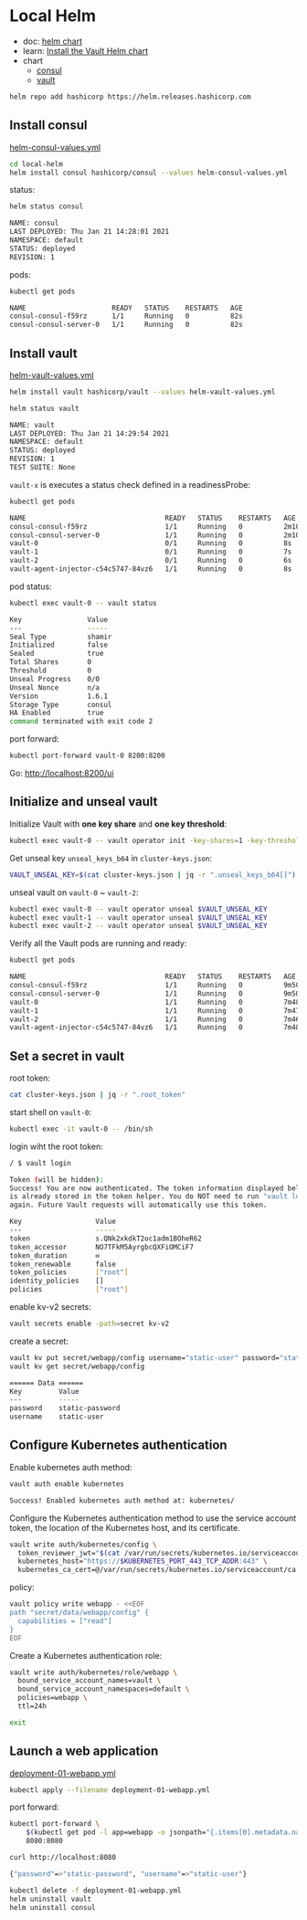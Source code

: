 # Local Helm

- doc: [helm chart](https://www.vaultproject.io/docs/platform/k8s/helm)
- learn: [Install the Vault Helm chart](https://learn.hashicorp.com/tutorials/vault/kubernetes-minikube?in=vault/kubernetes#install-the-vault-helm-chart)
- chart
  - [consul](https://artifacthub.io/packages/helm/hashicorp/consul)
  - [vault](https://artifacthub.io/packages/helm/hashicorp/vault)

```bash
helm repo add hashicorp https://helm.releases.hashicorp.com
```

## Install consul

[helm-consul-values.yml](helm-consul-values.yml)

```bash
cd local-helm
helm install consul hashicorp/consul --values helm-consul-values.yml
```

status:

```bash
helm status consul

NAME: consul
LAST DEPLOYED: Thu Jan 21 14:28:01 2021
NAMESPACE: default
STATUS: deployed
REVISION: 1
```

pods:

```bash
kubectl get pods

NAME                     READY   STATUS    RESTARTS   AGE
consul-consul-f59rz      1/1     Running   0          82s
consul-consul-server-0   1/1     Running   0          82s
```

## Install vault

[helm-vault-values.yml](helm-vault-values.yml)

```bash
helm install vault hashicorp/vault --values helm-vault-values.yml
```

```bash
helm status vault

NAME: vault
LAST DEPLOYED: Thu Jan 21 14:29:54 2021
NAMESPACE: default
STATUS: deployed
REVISION: 1
TEST SUITE: None
```

`vault-x` is executes a status check defined in a readinessProbe: 

```bash
kubectl get pods

NAME                                  READY   STATUS    RESTARTS   AGE
consul-consul-f59rz                   1/1     Running   0          2m10s
consul-consul-server-0                1/1     Running   0          2m10s
vault-0                               0/1     Running   0          8s
vault-1                               0/1     Running   0          7s
vault-2                               0/1     Running   0          6s
vault-agent-injector-c54c5747-84vz6   1/1     Running   0          8s
```

pod status:

```bash
kubectl exec vault-0 -- vault status

Key                Value
---                -----
Seal Type          shamir
Initialized        false
Sealed             true
Total Shares       0
Threshold          0
Unseal Progress    0/0
Unseal Nonce       n/a
Version            1.6.1
Storage Type       consul
HA Enabled         true
command terminated with exit code 2
```

port forward:

```bash
kubectl port-forward vault-0 8200:8200
```

Go: [http://localhost:8200/ui](http://localhost:8200/ui)

## Initialize and unseal vault

Initialize Vault with **one key share** and **one key threshold**:

```bash
kubectl exec vault-0 -- vault operator init -key-shares=1 -key-threshold=1 -format=json > cluster-keys.json
```

Get unseal key `unseal_keys_b64` in `cluster-keys.json`:

```bash
VAULT_UNSEAL_KEY=$(cat cluster-keys.json | jq -r ".unseal_keys_b64[]")
```

unseal vault on `vault-0` ~ `vault-2`:

```bash
kubectl exec vault-0 -- vault operator unseal $VAULT_UNSEAL_KEY
kubectl exec vault-1 -- vault operator unseal $VAULT_UNSEAL_KEY
kubectl exec vault-2 -- vault operator unseal $VAULT_UNSEAL_KEY
```

Verify all the Vault pods are running and ready:

```bash
kubectl get pods

NAME                                  READY   STATUS    RESTARTS   AGE
consul-consul-f59rz                   1/1     Running   0          9m50s
consul-consul-server-0                1/1     Running   0          9m50s
vault-0                               1/1     Running   0          7m48s
vault-1                               1/1     Running   0          7m47s
vault-2                               1/1     Running   0          7m46s
vault-agent-injector-c54c5747-84vz6   1/1     Running   0          7m48s
```

## Set a secret in vault

root token:

```bash
cat cluster-keys.json | jq -r ".root_token"
```

start shell on `vault-0`:

```bash
kubectl exec -it vault-0 -- /bin/sh
```

login wiht the root token:

```bash
/ $ vault login

Token (will be hidden): 
Success! You are now authenticated. The token information displayed below
is already stored in the token helper. You do NOT need to run "vault login"
again. Future Vault requests will automatically use this token.

Key                  Value
---                  -----
token                s.QNk2xkdkT2oc1adm1BOheR62
token_accessor       NO7TFkM5AyrgbcQXFiOMCiF7
token_duration       ∞
token_renewable      false
token_policies       ["root"]
identity_policies    []
policies             ["root"]
```

enable kv-v2 secrets:

```bash
vault secrets enable -path=secret kv-v2
```

create a secret:

```bash
vault kv put secret/webapp/config username="static-user" password="static-password"
vault kv get secret/webapp/config

====== Data ======
Key         Value
---         -----
password    static-password
username    static-user
```

## Configure Kubernetes authentication

Enable kubernetes auth method:

```bash
vault auth enable kubernetes

Success! Enabled kubernetes auth method at: kubernetes/
```

Configure the Kubernetes authentication method to use the service account token, the location of the Kubernetes host, and its certificate.

```bash
vault write auth/kubernetes/config \
  token_reviewer_jwt="$(cat /var/run/secrets/kubernetes.io/serviceaccount/token)" \
  kubernetes_host="https://$KUBERNETES_PORT_443_TCP_ADDR:443" \
  kubernetes_ca_cert=@/var/run/secrets/kubernetes.io/serviceaccount/ca.crt
```

policy:

```bash
vault policy write webapp - <<EOF
path "secret/data/webapp/config" {
  capabilities = ["read"]
}
EOF
```

Create a Kubernetes authentication role:

```bash
vault write auth/kubernetes/role/webapp \
  bound_service_account_names=vault \
  bound_service_account_namespaces=default \
  policies=webapp \
  ttl=24h
```

```bash
exit
```

## Launch a web application

[deployment-01-webapp.yml](deployment-01-webapp.yml)

```bash
kubectl apply --filename deployment-01-webapp.yml
```

port forward:

```bash
kubectl port-forward \
    $(kubectl get pod -l app=webapp -o jsonpath="{.items[0].metadata.name}") \
    8080:8080
```

```bash
curl http://localhost:8080

{"password"=>"static-password", "username"=>"static-user"}
```

```bash
kubectl delete -f deployment-01-webapp.yml
helm uninstall vault
helm uninstall consul
```
